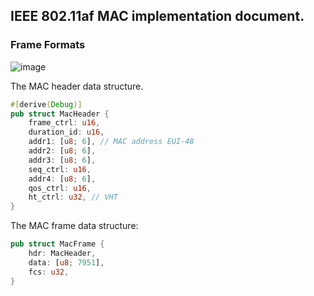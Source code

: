 ## IEEE 802.11af MAC implementation document.

### Frame Formats
![image](https://user-images.githubusercontent.com/3691485/185742135-b0f103a5-024d-4242-a539-b1e90ea78b2d.png)

The MAC header data structure.
```rust
#[derive(Debug)]
pub struct MacHeader {
    frame_ctrl: u16,
    duration_id: u16,
    addr1: [u8; 6], // MAC address EUI-48
    addr2: [u8; 6],
    addr3: [u8; 6],
    seq_ctrl: u16,
    addr4: [u8; 6],
    qos_ctrl: u16,
    ht_ctrl: u32, // VHT
}
```

The MAC frame data structure:
```rust
pub struct MacFrame {
    hdr: MacHeader,
    data: [u8; 7951],
    fcs: u32,
}
```